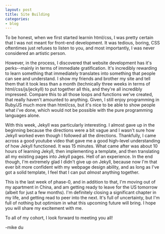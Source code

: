 ```yaml
---
layout: post
title: Site Building
categories:
- blog
---
```


To be honest, when we first started learnin html/css, I was pretty certain that I was not meant for front-end development. It was tedious, boring, CSS oftentimes just refuses to listen to you, and most importantly, I was never considered an artistic person.

However, in the process, I discovered that website development has it's perks--mainly in terms of immediate gratification. It's incredibly rewarding to learn something that immediately translates into something that people can see and understand. I show my friends and brother my site and tell them that it took less than a month (technically three weeks in terms of html/css/js/jeckyll) to put together all this, and they're all incredibly impressed. Compare this to all those loops and functions we've created, that really haven't amounted to anything. Given, I still enjoy programming in Ruby/JS much more than html/css, but it's nice to be able to show people what i've done, which would not be possible with the pure programming languages alone.

With this week, Jekyll was particularly interesting. I almost gave up in the beginning because the directions were a bit vague and I wasn't sure how Jekyll worked even though I followed all the directions. Thankfully, I came across a good youtube video that gave me a good high-level understanding of how Jekyll functioned. It was 15 minutes. What came after was about 10 hours of learning Jekyll, then implementing a template, and then translating all my existing pages into Jekyll pages. Hell of an experience. In the end though, I'm extremely glad I didn't give up on Jekyll, because now I'm that ever bit more confident with my webpage design ability, and as long as I've got a solid template, I feel that I can put *almost* anything together.

This is the last week of phase-0, and in addition to that, I'm moving out of my apartment in China, and am getting ready to leave for the US tomorrow (albeit for just a few months). I'm definitely closing a significant chapter in my life, and getting read to peer into the next. It's full of uncertainty, but I'm full of nothing but optimism in what this upcoming future will bring. I hope you will share my excitement with me.

To all of my cohort, I look forward to meeting you all!

-mike du